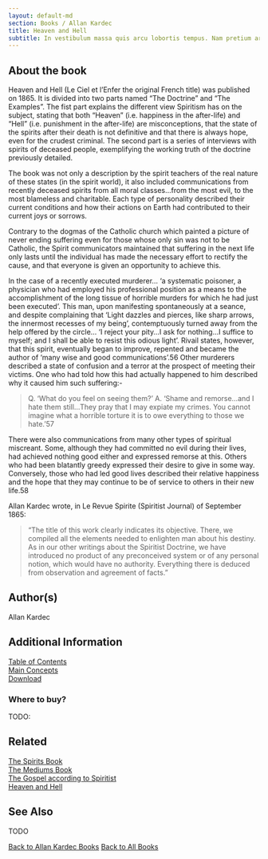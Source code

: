 ```yaml
---
layout: default-md
section: Books / Allan Kardec
title: Heaven and Hell
subtitle: In vestibulum massa quis arcu lobortis tempus. Nam pretium arcu in odio vulputate luctus.
---
```


## About the book
Heaven and Hell (Le Ciel et l’Enfer the original French title) was published on 1865. It is divided into two parts named “The Doctrine” and “The Examples”. The fist part explains the different view Spiritism has on the subject, stating that both “Heaven” (i.e. happiness in the after-life) and “Hell” (i.e. punishment in the after-life) are misconceptions, that the state of the spirits after their death is not definitive and that there is always hope, even for the crudest criminal. The second part is a series of interviews with spirits of deceased people, exemplifying the working truth of the doctrine previously detailed.

The book was not only a description by the spirit teachers of the real nature of these states (in the spirit world), it also included communications from recently deceased spirits from all moral classes…from the most evil, to the most blameless and charitable. Each type of personality described their current conditions and how their actions on Earth had contributed to their current joys or sorrows.

Contrary to the dogmas of the Catholic church which painted a picture of never ending suffering even for those whose only sin was not to be Catholic, the Spirit communicators maintained that suffering in the next life only lasts until the individual has made the necessary effort to rectify the cause, and that everyone is given an opportunity to achieve this.

In the case of a recently executed murderer… ‘a systematic poisoner, a physician who had employed his professional position as a means to the accomplishment of the long tissue of horrible murders for which he had just been executed’. This man, upon manifesting spontaneously at a seance, and despite complaining that ‘Light dazzles and pierces, like sharp arrows, the innermost recesses of my being’, contemptuously turned away from the help offered by the circle… ‘I reject your pity…I ask for nothing…I suffice to myself; and I shall be able to resist this odious light’. Rivail states, however, that this spirit, eventually began to improve, repented and became the author of ‘many wise and good communications’.56 Other murderers described a state of confusion and a terror at the prospect of meeting their victims. One who had told how this had actually happened to him described why it caused him such suffering:-

> Q. ‘What do you feel on seeing them?’
> A. ‘Shame and remorse…and I hate them still…They pray that I may expiate my crimes. You cannot imagine what a horrible torture it is to owe everything to those we hate.’57 

There were also communications from many other types of spiritual miscreant. Some, although they had committed no evil during their lives, had achieved nothing good either and expressed remorse at this. Others who had been blatantly greedy expressed their desire to give in some way. Conversely, those who had led good lives described their relative happiness and the hope that they may continue to be of service to others in their new life.58

Allan Kardec wrote, in Le Revue Spirite (Spiritist Journal) of September 1865:
> “The title of this work clearly indicates its objective. There, we compiled all the elements needed to enlighten man about his destiny. As in our other writings about the Spiritist Doctrine, we have introduced no product of any preconceived system or of any personal notion, which would have no authority. Everything there is deduced from observation and agreement of facts.”

## Author(s)
Allan Kardec


## Additional Information
[Table of Contents](contents)  
[Main Concepts](concepts)  
[Download]()  

### Where to buy?
TODO:

## Related

[The Spirits Book]()  
[The Mediums Book]()  
[The Gospel according to Spiritist]()  
[Heaven and Hell]()  


## See Also
TODO

<a href="/books/allan-kardec" class="button">Back to Allan Kardec Books</a>
<a href="/books" class="button">Back to All Books</a>

